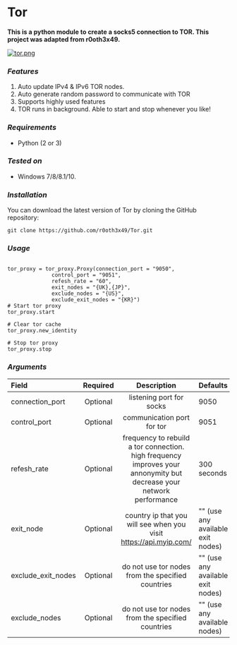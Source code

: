 # Tor

**This is a python module to create a socks5 connection to TOR. This project was adapted from r0oth3x49.**

[![tor.png](https://s26.postimg.cc/eqgds272h/tor.png)](https://postimg.cc/image/686xnq0jp/)

### ***Features***
1. Auto update IPv4 & IPv6 TOR nodes.
2. Auto generate random password to communicate with TOR
3. Supports highly used features
4. TOR runs in background. Able to start and stop whenever you like!

### ***Requirements***
- Python (2 or 3)

### ***Tested on***
- Windows 7/8/8.1/10.
	
### ***Installation***
You can download the latest version of Tor by cloning the GitHub repository:
<pre><code>git clone https://github.com/r0oth3x49/Tor.git</pre></code>

### ***Usage***
<pre><code>
tor_proxy = tor_proxy.Proxy(connection_port = "9050", 
              control_port = "9051", 
              refesh_rate = "60", 
              exit_nodes = "{UK},{JP}", 
              exclude_nodes = "{US}", 
              exclude_exit_nodes = "{KR}")
# Start tor proxy 
tor_proxy.start

# Clear tor cache 
tor_proxy.new_identity

# Stop tor proxy
tor_proxy.stop
</pre></code>

### ***Arguments***
Field | Required | Description | Defaults
:---  | :---: | :---: | :---
connection_port| Optional | listening port for socks | 9050
control_port| Optional | communication port for tor | 9051
refesh_rate| Optional | frequency to rebuild a tor connection. high frequency improves your annonymity but decrease your network performance | 300 seconds
exit_node | Optional |country ip that you will see when you visit https://api.myip.com/ | "" (use any available exit nodes)
exclude_exit_nodes| Optional | do not use tor nodes from the specified countries | "" (use any available exit nodes)
exclude_nodes | Optional | do not use tor nodes from the specified countries | "" (use any available nodes)



